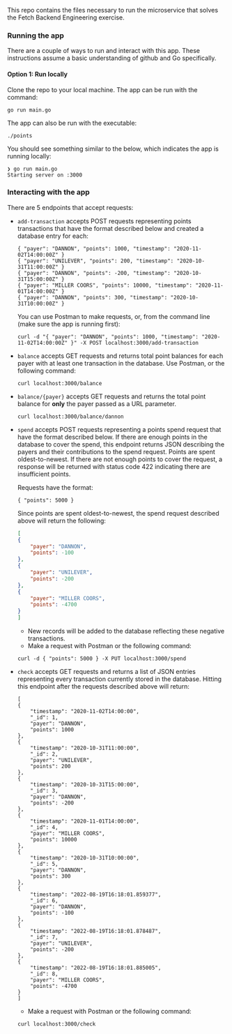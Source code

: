 This repo contains the files necessary to run the microservice that solves the Fetch Backend Engineering exercise.

### Running the app
There are a couple of ways to run and interact with this app. These instructions assume a basic understanding of github and Go specifically.

#### Option 1: Run locally
Clone the repo to your local machine. The app can be run with the command:

```console
go run main.go
```

The app can also be run with the executable:

```console
./points
```

You should see something similar to the below, which indicates the app is running locally:
```console
❯ go run main.go
Starting server on :3000
```

### Interacting with the app
There are 5 endpoints that accept requests:
- `add-transaction` accepts POST requests representing points transactions that have the format described below and created a database entry for each:
    ```
    { "payer": "DANNON", "points": 1000, "timestamp": "2020-11-02T14:00:00Z" }
    { "payer": "UNILEVER", "points": 200, "timestamp": "2020-10-31T11:00:00Z" }
    { "payer": "DANNON", "points": -200, "timestamp": "2020-10-31T15:00:00Z" }
    { "payer": "MILLER COORS", "points": 10000, "timestamp": "2020-11-01T14:00:00Z" }
    { "payer": "DANNON", "points": 300, "timestamp": "2020-10-31T10:00:00Z" }
    ```
    You can use Postman to make requests, or, from the command line (make sure the app is running first):

    ```console
    curl -d "{ "payer": "DANNON", "points": 1000, "timestamp": "2020-11-02T14:00:00Z" }" -X POST localhost:3000/add-transaction
    ```
- `balance` accepts GET requests and returns total point balances for each payer with at least one transaction in the database. Use Postman, or the following command:
    ```console
    curl localhost:3000/balance
    ```
- `balance/{payer}` accepts GET requests and returns the total point balance for **only** the payer passed as a URL parameter.
    ```console
    curl localhost:3000/balance/dannon
    ```
- `spend` accepts POST requests representing a points spend request that have the format described below. If there are enough points in the database to cover the spend, this endpoint returns JSON describing the payers and their contributions to the spend request. Points are spent oldest-to-newest. If there are not enough points to cover the request, a response will be returned with status code 422 indicating there are insufficient points.

    Requests have the format:
    ```
    { "points": 5000 }
    ```
    Since points are spent oldest-to-newest, the spend request described above will return the following:

    ```json
    [
    {
        "payer": "DANNON",
        "points": -100
    },
    {
        "payer": "UNILEVER",
        "points": -200
    },
    {
        "payer": "MILLER COORS",
        "points": -4700
    }
    ]
    ```
    - New records will be added to the database reflecting these negative transactions.
    - Make a request with Postman or the following command:
    ```console
    curl -d { "points": 5000 } -X PUT localhost:3000/spend
    ```
- `check` accepts GET requests and returns a list of JSON entries representing every transaction currently stored in the database. Hitting this endpoint after the requests described above will return:
    ```
    [
    {
        "timestamp": "2020-11-02T14:00:00",
        "_id": 1,
        "payer": "DANNON",
        "points": 1000
    },
    {
        "timestamp": "2020-10-31T11:00:00",
        "_id": 2,
        "payer": "UNILEVER",
        "points": 200
    },
    {
        "timestamp": "2020-10-31T15:00:00",
        "_id": 3,
        "payer": "DANNON",
        "points": -200
    },
    {
        "timestamp": "2020-11-01T14:00:00",
        "_id": 4,
        "payer": "MILLER COORS",
        "points": 10000
    },
    {
        "timestamp": "2020-10-31T10:00:00",
        "_id": 5,
        "payer": "DANNON",
        "points": 300
    },
    {
        "timestamp": "2022-08-19T16:18:01.859377",
        "_id": 6,
        "payer": "DANNON",
        "points": -100
    },
    {
        "timestamp": "2022-08-19T16:18:01.878487",
        "_id": 7,
        "payer": "UNILEVER",
        "points": -200
    },
    {
        "timestamp": "2022-08-19T16:18:01.885005",
        "_id": 8,
        "payer": "MILLER COORS",
        "points": -4700
    }
    ]
    ```
    - Make a request with Postman or the following command:
    ```console
    curl localhost:3000/check
    ```

